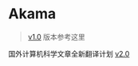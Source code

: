 # Akama

> [v1.0](https://github.com/WGrape/Akama/tree/v1.0) 版本参考这里

国外计算机科学文章全新翻译计划 [v2.0](https://github.com/WGrape/Akama)
